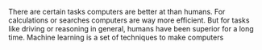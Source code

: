 There are certain tasks computers are better at than humans. For calculations or searches computers are way more efficient. But for tasks like driving or reasoning in general, humans have been superior for a long time. Machine learning is a set of techniques to make computers